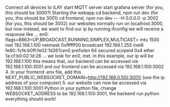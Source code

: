Connect all devices to ILAY
start MQTT server
start grafana server (for you, this should be 3000?)
Starting the webapp
cd backend, npm run dev (for you, this should be 3001)
cd frontend, npm run dev -- -H 0.0.0.0 -p 3002 (for you, this should be 3002)
our websites normally run on localhost:3000, but now instead, we want to find our ip by running ifconfig
we will receive a response like
...
en0: flags=8863<UP,BROADCAST,RUNNING,SIMPLEX,MULTICAST> mtu 1500
inet 192.168.1.100 netmask 0xffffff00 broadcast 192.168.1.255
inet6 fe80::1cfe:b0ff:fe02:1d26%en0 prefixlen 64 secured scopeid 0x4
ether 1a:cf:b0:02:1d:26
...
we look for en0, inet. in this example, our ip will be 192.168.1.100
this means that, our backend can be accessed via 192.168.1.100:3001 and our frontend can be accessed via
192.168.1.100:3002 4. In your frontend .env file, add this NEXT_PUBLIC_WEBSOCKET_DOMAIN=http://192.168.0.100:3001/ (use the ip address of your computer) 5. our website can now be accessed via 192.168.1.100:3001
Python
in your python file, change WEBSOCKET_ADDRESS to be 192.168.1.100:3001, the backend
run python
everything should work!
